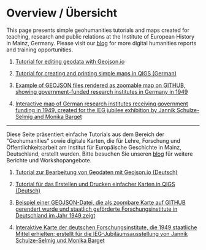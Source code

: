 # Overview / Übersicht

This page presents simple geohumanities tutorials and maps created for teaching, research and public relations at the Institute of European History in Mainz, Germany. Please visit our [blog](https://dhlab.hypotheses.org/) for more digital humanities reports and training opportunities.

1. [Tutorial for editing geodata with Geojson.io](https://monikabarget.github.io/GeoHumTutorials/Tutorial1_GeoJSON)

2. [Tutorial for creating and printing simple maps in QIGS (German)](https://monikabarget.github.io/GeoHumTutorials/Tutorial2_simpleQGISmaps)

3. [Example of GEOJSON files rendered as zoomable map on GITHUB, showing government-funded research institutes in Germany in 1949](https://github.com/MonikaBarget/GeoHumTutorials/blob/master/IEG_test_map.geojson)

4. [Interactive map of German research institutes receiving government funding in 1949, created for the IEG jubilee exhibition by Jannik Schulze-Selmig and Monika Barget](https://monikabarget.github.io/GeoHumTutorials/qgis2web_IEG_jubilee_map/index.html)

***

Diese Seite präsentiert einfache Tutorials aus dem Bereich der "Geohumanities" sowie digitale Karten, die für Lehre, Forschung und Öffentlichkeitsarbeit am Institut für Europäische Geschichte in Mainz, Deutschland, erstellt wurden. Bitte besuchen Sie unseren [blog](https://dhlab.hypotheses.org/) für weitere Berichte und Workshopangebote.

1. [Tutorial zur Bearbeitung von Geodaten mit Geojson.io (Deutsch)](https://monikabarget.github.io/GeoHumTutorials/Tutorial1_GeoJSON)

2. [Tutorial für das Erstellen und Drucken einfacher Karten in QIGS (Deutsch)](https://monikabarget.github.io/GeoHumTutorials/Tutorial2_simpleQGISmaps)

3. [Beispiel einer GEOJSON-Datei, die als zoombare Karte auf GITHUB gerendert wurde und staatlich geförderte Forschungsinstitute in Deutschland im Jahr 1949 zeigt](https://github.com/MonikaBarget/GeoHumTutorials/blob/master/IEG_test_map.geojson)

4. [Interaktive Karte der deutschen Forschungsinstitute, die 1949 staatliche Mittel erhielten; erstellt für die IEG-Jubiläumsausstellung von Jannik Schulze-Selmig und Monika Barget](https://monikabarget.github.io/GeoHumTutorials/qgis2web_IEG_jubilee_map/index.html)
